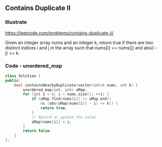 ## Contains Duplicate II
### Illustrate
<https://leetcode.com/problems/contains-duplicate-ii/>

Given an integer array nums and an integer k, return true if there are two distinct indices i and j in the array such that nums[i] == nums[j] and abs(i - j) <= k.

### Code - unordered_map
```c++
class Solution {
public:
    bool containsNearbyDuplicate(vector<int>& nums, int k) {
        unordered_map<int, int> uMap;
        for (int i = 0; i < nums.size(); ++i) {
            if (uMap.find(nums[i]) != uMap.end()
                && (abs(uMap[nums[i]] - i) <= k)) {
                return true;
            }
            // Record or update the value
            uMap[nums[i]] = i;
        }
        return false;
    }
};
```

